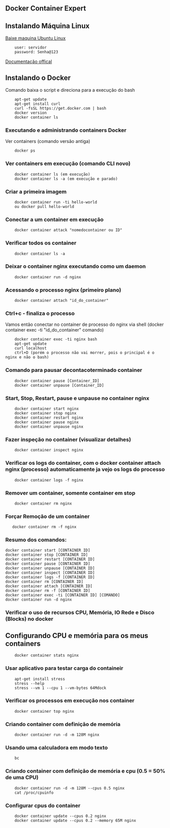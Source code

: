 ## Docker Container Expert  

## Instalando Máquina Linux    

[Baixe maquina Ubuntu Linux](https://releases.ubuntu.com/20.04.3/ubuntu-20.04.3-desktop-amd64.iso)   

        user: servidor   
        password: Senha@123  
 
[Documentação offical](docs.docker.com/install)   
 
## Instalando o Docker    

Comando baixa o script e direciona para a execução do bash     

        apt-get update   
        apt-get install curl   
        curl -fsSL https://get.docker.com | bash   
        docker version   
        docker container ls     

### Executando e administrando containers Docker   
Ver containers (comando versão antiga)   

        docker ps   

### Ver containers em execução (comando CLI novo)       
        docker container ls (em execução)   
        docker container ls -a (em execução e parado)     

### Criar a primeira imagem   
        
        docker container run -ti hello-world
        ou docker pull hello-world

### Conectar a um container em execução  
        
        docker container attack "nomedocontainer ou ID"   

### Verificar todos os container   
        
        docker container ls -a    

### Deixar o container nginx executando como um daemon   

        docker container run -d nginx   

### Acessando o processo nginx (primeiro plano)  

        docker container attach "id_do_container"   

### Ctrl+c - finaliza o processo    
Vamos então conectar no container de processo do nginx via shell (docker container exec -ti "id_do_container" comando)     

        docker container exec -ti nginx bash
        apt-get update
        curl localhost
        ctrl+D (porém o processo não vai morrer, pois o principal é o nginx e não o bash)   

### Comando para pausar decontacoterminado container    

        docker container pause [Container_ID]   
        docker container unpause [Container_ID]    

### Start, Stop, Restart, pause e unpause no container nginx   

        docker container start nginx   
        docker container stop nginx   
        docker container restart nginx   
        docker container pause nginx   
        docker container unpause nginx     

### Fazer inspeção no container (visualizar detalhes)   
        
        docker container inspect nginx    

### Verificar os logs do container, com o docker container attach nginx (processo) automaticamente ja vejo os logs do processo  

        docker container logs -f nginx    

### Remover um container, somente container em stop   

        docker container rm nginx  

### Forçar Remoção de um container  

       docker container rm -f nginx   

### Resumo dos comandos:   
    docker container start [CONTAINER ID]    
    docker container stop [CONTAINER ID]    
    docker container restart [CONTAINER ID]    
    docker container pause [CONTAINER ID]    
    docker container unpause [CONTAINER ID]    
    docker container inspect [CONTAINER ID]   
    docker container logs -f [CONTAINER ID]   
    docker container rm [CONTAINER ID]
    docker container attach [CONTAINER ID]   
    docker container rm -f [CONTAINER ID]    
    docker container exec -ti [CONTAINER ID] [COMANDO]      
    docker container run -d nginx    

### Verificar o uso de recursos CPU, Memória, IO Rede e Disco (Blocks) no docker 

## Configurando CPU e memória para os meus containers  

        docker container stats nginx    

### Usar aplicativo para testar carga do containeir   

        apt-get install stress
        stress --help
        stress --vm 1 --cpu 1 --vm-bytes 64Mdock

### Verificar os processos em execução nos container   

        docker container top nginx   

### Criando container com definição de memória    

        docker container run -d -m 128M nginx    

### Usando uma calculadora em modo texto  

        bc   

### Criando container com definição de memória e cpu (0.5 = 50% de uma CPU)   

        docker container run -d -m 128M --cpus 0.5 nginx    
        cat /proc/cpuinfo    

### Configurar cpus do container   

        docker container update --cpus 0.2 nginx  
        docker container update --cpus 0.2 --memory 65M nginx   

        